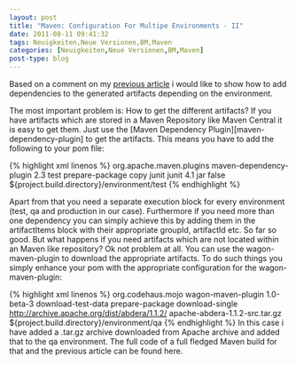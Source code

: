```yaml
---
layout: post
title: "Maven: Configuration For Multipe Environments - II"
date: 2011-08-11 09:41:32
tags: Neuigkeiten,Neue Versionen,BM,Maven
categories: [Neuigkeiten,Neue Versionen,BM,Maven]
post-type: blog
---
```

Based on a comment on my 
[previous article](http://blog.soebes.de/index.php?/archives/340-Maven-Configuration-For-Multipe-Environments.html "previous article") i would like to show 
how to add dependencies to the generated artifacts depending on the environment.

The most important problem is: How to get the different artifacts? If you have artifacts which are stored in a Maven Repository like Maven Central it is easy to get them. 
Just use the [Maven Dependency Plugin][maven-dependency-plugin] to get the artifacts. This means you have to add the following to your pom file: 

{% highlight xml linenos %}
<plugin>
  <groupId>org.apache.maven.plugins</groupId>
  <artifactId>maven-dependency-plugin</artifactId>
  <version>2.3</version>
  <executions>
    <execution>
      <id>test</id>
      <phase>prepare-package</phase>
      <goals>
        <goal>copy</goal>
      </goals>
      <configuration>
        <artifactItems>
          <artifactItem>
            <groupId>junit</groupId>
            <artifactId>junit</artifactId>
            <version>4.1</version>
            <type>jar</type>
          </artifactItem>
        </artifactItems>
        <overWrite>false</overWrite>
        <outputDirectory>${project.build.directory}/environment/test</outputDirectory>
      </configuration>
    </execution>
{% endhighlight %}

Apart from that you need a separate execution block for every environment (test, qa and production in our case). 
Furthermore if you need more than one dependency you can simply achieve this by adding them in the artifactItems block with their 
appropriate groupId, artifactId etc. So far so good. But what happens if you need artifacts which are not 
located within an Maven like repository? Ok not problem at all. You can use the wagon-maven-plugin to download the appropriate artifacts. 
To do such things you simply enhance your pom with the appropriate configuration for the wagon-maven-plugin: 

{% highlight xml linenos %}
<plugin>
  <groupId>org.codehaus.mojo</groupId>
  <artifactId>wagon-maven-plugin</artifactId>
  <version>1.0-beta-3</version>
  <executions>
    <execution>
      <id>download-test-data</id>
      <phase>prepare-package</phase>
      <goals>
        <goal>download-single</goal>
      </goals>
      <configuration>
        <url>http://archive.apache.org/dist/abdera/1.1.2/</url>
        <fromFile>apache-abdera-1.1.2-src.tar.gz</fromFile>
        <toDir>${project.build.directory}/environment/qa</toDir>
      </configuration>
    </execution>
  </executions>
</plugin>
{% endhighlight %}
In this case i have added a .tar.gz archive downloaded from Apache archive and added that to the qa environment. 
The full code of a full fledged Maven build for that and the previous article can be found here.
